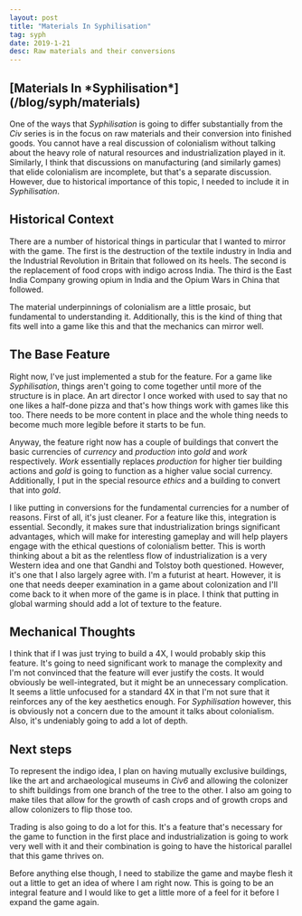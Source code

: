 ```yaml
---
layout: post
title: "Materials In Syphilisation"
tag: syph
date: 2019-1-21
desc: Raw materials and their conversions
---
```

<h2>[Materials In *Syphilisation*](/blog/syph/materials)</h2>

One of the ways that *Syphilisation* is going to differ substantially from the *Civ* series is in the focus on raw materials and their conversion into finished goods. You cannot have a real discussion of colonialism without talking about the heavy role of natural resources and industrialization played in it. Similarly, I think that discussions on manufacturing (and similarly games) that elide colonialism are incomplete, but that's a separate discussion. However, due to historical importance of this topic, I needed to include it in *Syphilisation*.

## Historical Context

There are a number of historical things in particular that I wanted to mirror with the game. The first is the destruction of the textile industry in India and the Industrial Revolution in Britain that followed on its heels. The second is the replacement of food crops with indigo across India. The third is the East India Company growing opium in India and the Opium Wars in China that followed.


The material underpinnings of colonialism are a little prosaic, but fundamental to understanding it. Additionally, this is the kind of thing that fits well into a game like this and that the mechanics can mirror well.

## The Base Feature

Right now, I've just implemented a stub for the feature. For a game like *Syphilisation*, things aren't going to come together until more of the structure is in place. An art director I once worked with used to say that no one likes a half-done pizza and that's how things work with games like this too. There needs to be more content in place and the whole thing needs to become much more legible before it starts to be fun.


Anyway, the feature right now has a couple of buildings that convert the basic currencies of *currency* and *production* into *gold* and *work* respectively. *Work* essentially replaces *production* for higher tier building actions and *gold* is going to function as a higher value social currency. Additionally, I put in the special resource *ethics* and a building to convert that into *gold*.


I like putting in conversions for the fundamental currencies for a number of reasons. First of all, it's just cleaner. For a feature like this, integration is essential. Secondly, it makes sure that industrialization brings significant advantages, which will make for interesting gameplay and will help players engage with the ethical questions of colonialism better. This is worth thinking about a bit as the relentless flow of industrialization is a very Western idea and one that Gandhi and Tolstoy both questioned. However, it's one that I also largely agree with. I'm a futurist at heart. However, it is one that needs deeper examination in a game about colonization and I'll come back to it when more of the game is in place. I think that putting in global warming should add a lot of texture to the feature.

## Mechanical Thoughts

I think that if I was just trying to build a 4X, I would probably skip this feature. It's going to need significant work to manage the complexity and I'm not convinced that the feature will ever justify the costs. It would obviously be well-integrated, but it might be an unnecessary complication. It seems a little unfocused for a standard 4X in that I'm not sure that it reinforces any of the key aesthetics enough. For *Syphilisation* however, this is obviously not a concern due to the amount it talks about colonialism. Also, it's undeniably going to add a lot of depth.

## Next steps

To represent the indigo idea, I plan on having mutually exclusive buildings, like the art and archaeological museums in *Civ6* and allowing the colonizer to shift buildings from one branch of the tree to the other. I also am going to make tiles that allow for the growth of cash crops and of growth crops and allow colonizers to flip those too.


Trading is also going to do a lot for this. It's a feature that's necessary for the game to function in the first place and industrialization is going to work very well with it and their combination is going to have the historical parallel that this game thrives on.


Before anything else though, I need to stabilize the game and maybe flesh it out a little to get an idea of where I am right now. This is going to be an integral feature and I would like to get a little more of a feel for it before I expand the game again.

